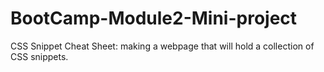 # BootCamp-Module2-Mini-project
CSS Snippet Cheat Sheet: making a webpage that will hold a collection of CSS snippets.
